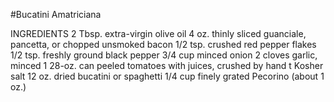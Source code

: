 #Bucatini Amatriciana

INGREDIENTS
2 Tbsp. extra-virgin olive oil
4 oz. thinly sliced guanciale, pancetta, or chopped unsmoked bacon
1/2 tsp. crushed red pepper flakes
1/2 tsp. freshly ground black pepper
3/4 cup minced onion
2 cloves garlic, minced
1 28-oz. can peeled tomatoes with juices, crushed by hand t
Kosher salt
12 oz. dried bucatini or spaghetti
1/4 cup finely grated Pecorino (about 1 oz.)